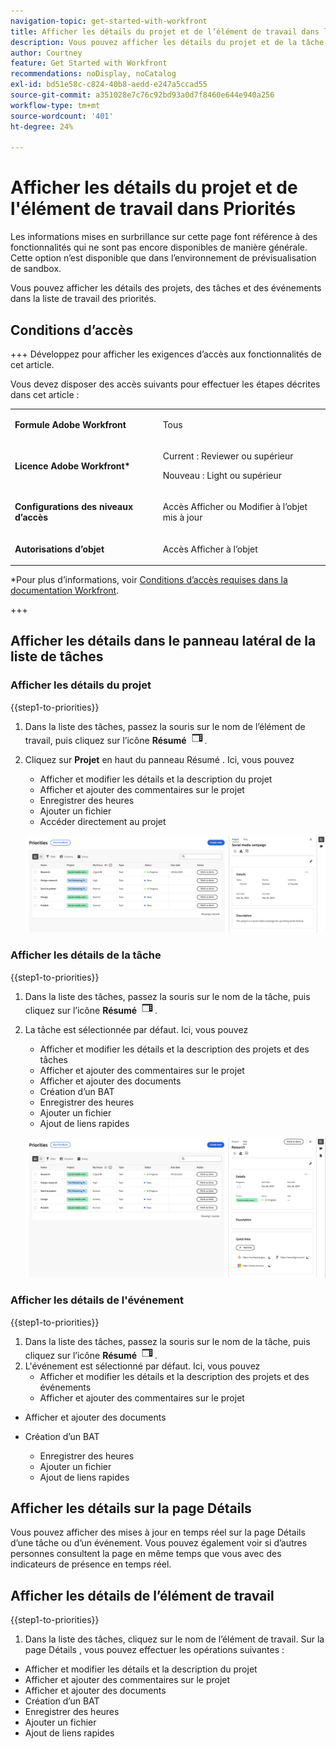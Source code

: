 ```yaml
---
navigation-topic: get-started-with-workfront
title: Afficher les détails du projet et de l’élément de travail dans la liste de travail Priorités
description: Vous pouvez afficher les détails du projet et de la tâche dans la liste de travail des priorités.
author: Courtney
feature: Get Started with Workfront
recommendations: noDisplay, noCatalog
exl-id: bd51e58c-c824-40b8-aedd-e247a5ccad55
source-git-commit: a351028e7c76c92bd93a0d7f8460e644e940a256
workflow-type: tm+mt
source-wordcount: '401'
ht-degree: 24%

---
```


# Afficher les détails du projet et de l&#39;élément de travail dans Priorités

<span class="preview">Les informations mises en surbrillance sur cette page font référence à des fonctionnalités qui ne sont pas encore disponibles de manière générale. Cette option n’est disponible que dans l’environnement de prévisualisation de sandbox.</span>

Vous pouvez afficher les détails des projets, des tâches et des événements dans la liste de travail des priorités.

## Conditions d’accès

+++ Développez pour afficher les exigences d’accès aux fonctionnalités de cet article.

Vous devez disposer des accès suivants pour effectuer les étapes décrites dans cet article :

<table style="table-layout:auto"> 
 <col> 
 </col> 
 <col> 
 </col> 
 <tbody> 
  <tr> 
   <td role="rowheader"><strong>Formule Adobe Workfront</strong></td> 
   <td> <p>Tous</p> </td> 
  </tr> 
  <tr> 
   <td role="rowheader"><strong>Licence Adobe Workfront*</strong></td> 
   <td> 
   <p>Current : Reviewer ou supérieur</p>
   <p>Nouveau : Light ou supérieur</p> 
   </td> 
  </tr> 
  <tr> 
   <td role="rowheader"><strong>Configurations des niveaux d’accès</strong></td> 
   <td> <p>Accès Afficher ou Modifier à l’objet mis à jour</p></td> 
  </tr> 
  <tr> 
   <td role="rowheader"><strong>Autorisations d’objet</strong></td> 
   <td> <p>Accès Afficher à l’objet</p></td> 
  </tr> 
 </tbody> 
</table>

*Pour plus d’informations, voir [Conditions d’accès requises dans la documentation Workfront](/help/quicksilver/administration-and-setup/add-users/access-levels-and-object-permissions/access-level-requirements-in-documentation.md).

+++

## Afficher les détails dans le panneau latéral de la liste de tâches

### Afficher les détails du projet

{{step1-to-priorities}}

1. Dans la liste des tâches, passez la souris sur le nom de l’élément de travail, puis cliquez sur l’icône **Résumé** ![icône Ouvrir le résumé](assets/summary-icon.png).
1. Cliquez sur **Projet** en haut du panneau Résumé . Ici, vous pouvez
   * Afficher et modifier les détails et la description du projet
   * Afficher et ajouter des commentaires sur le projet
   * Enregistrer des heures
   * Ajouter un fichier
   * <span class="preview">Accéder directement au projet</span>

   ![détails du projet ](assets/project-details.png)
   <!--new screen for prod ![](assets/project-details-new.png)-->

### Afficher les détails de la tâche

{{step1-to-priorities}}

1. Dans la liste des tâches, passez la souris sur le nom de la tâche, puis cliquez sur l’icône **Résumé** ![icône Ouvrir le résumé](assets/summary-icon.png).
1. La tâche est sélectionnée par défaut. Ici, vous pouvez
   * Afficher et modifier les détails et la description des projets et des tâches
   * Afficher et ajouter des commentaires sur le projet
   * <span class="preview">Afficher et ajouter des documents</span>
   * <span class="preview">Création d’un BAT</span>
   * Enregistrer des heures
   * Ajouter un fichier
   * Ajout de liens rapides


   ![ détails de la tâche ](assets/task-details.png)
   <!--new screen for prod ![](assets/task-details-new.png)-->

### Afficher les détails de l&#39;événement

{{step1-to-priorities}}

1. Dans la liste des tâches, passez la souris sur le nom de la tâche, puis cliquez sur l’icône **Résumé** ![icône Ouvrir le résumé](assets/summary-icon.png).
1. L&#39;événement est sélectionné par défaut. Ici, vous pouvez
   * Afficher et modifier les détails et la description des projets et des événements
   * Afficher et ajouter des commentaires sur le projet
* <span class="preview">Afficher et ajouter des documents</span>
* <span class="preview">Création d’un BAT</span>
   * Enregistrer des heures
   * Ajouter un fichier
   * Ajout de liens rapides

  <!--new screen for prod ![issue details](assets/issue-details.png)-->

## Afficher les détails sur la page Détails

<span class="preview">Vous pouvez afficher des mises à jour en temps réel sur la page Détails d’une tâche ou d’un événement. Vous pouvez également voir si d’autres personnes consultent la page en même temps que vous avec des indicateurs de présence en temps réel.</span>

## Afficher les détails de l’élément de travail

{{step1-to-priorities}}

1. Dans la liste des tâches, cliquez sur le nom de l’élément de travail. Sur la page Détails , vous pouvez effectuer les opérations suivantes :

* Afficher et modifier les détails et la description du projet
* Afficher et ajouter des commentaires sur le projet
* <span class="preview">Afficher et ajouter des documents</span>
* <span class="preview">Création d’un BAT</span>
* Enregistrer des heures
* Ajouter un fichier
* Ajout de liens rapides

<!-- screenshot for prod-->